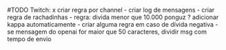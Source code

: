 #TODO
Twitch:
    x criar regra por channel
    - criar log de mensagens
    - criar regra de rachadinhas
        - regra: divida menor que 10.000 ponguz
    ? adicionar kappa automaticamente
    - criar alguma regra em caso de dívida negativa
    - se mensagem do openai for maior que 50 caracteres, dividir msg com tempo de envio